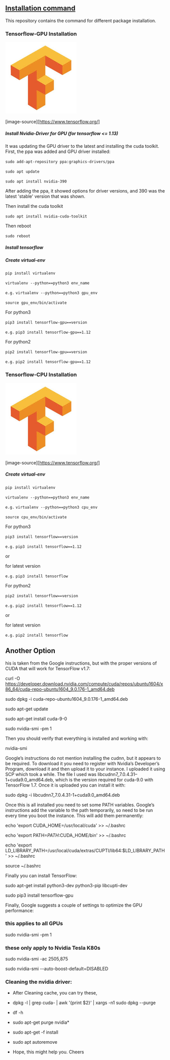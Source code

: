 
##  [Installation command](command-installation) 
This repository contains the command for different package installation.

### Tensorflow-GPU Installation

![alt text](images/tf.jpg)

[image-source][https://www.tensorflow.org/]

##### Install Nvidia-Driver for GPU (for tensorflow <= 1.13)

It was updating the GPU driver to the latest and installing the cuda toolkit. First, the ppa was added and GPU driver installed:


`sudo add-apt-repository ppa:graphics-drivers/ppa`

`sudo apt update`

`sudo apt install nvidia-390`

After adding the ppa, it showed options for driver versions, and 390 was the latest 'stable' version that was shown.

Then install the cuda toolkit

`sudo apt install nvidia-cuda-toolkit`

Then reboot

`sudo reboot`


##### Install tensorflow

##### Create virtual-env

`pip install virtualenv`

`virtualenv --python==python3 env_name`

`e.g.`  `virtualenv --python==python3 gpu_env`

`source gpu_env/bin/activate`


For python3 

`pip3 install tensorflow-gpu==version`

`e.g.`  `pip3 install tensorflow-gpu==1.12`

For python2

`pip2 install tensorflow-gpu==version`

`e.g.`  `pip2 install tensorflow-gpu==1.12`



### Tensorflow-CPU Installation

![alt text](images/tf.jpg)

[image-source][https://www.tensorflow.org/]

##### Create virtual-env

`pip install virtualenv`

`virtualenv --python==python3 env_name`

`e.g.`  `virtualenv --python==python3 cpu_env`

`source cpu_env/bin/activate`


For python3 

`pip3 install tensorflow==version`

`e.g.`  `pip3 install tensorflow==1.12`

or

for latest version

`e.g.`  `pip3 install tensorflow` 


For python2

`pip2 install tensorflow==version`

`e.g.`  `pip2 install tensorflow==1.12`

or

for latest version

`e.g.`  `pip2 install tensorflow` 






## Another Option

his is taken from the Google instructions, but with the proper versions of CUDA that will work for TensorFlow v1.7:

curl -O https://developer.download.nvidia.com/compute/cuda/repos/ubuntu1604/x86_64/cuda-repo-ubuntu1604_9.0.176-1_amd64.deb

sudo dpkg -i cuda-repo-ubuntu1604_9.0.176-1_amd64.deb

sudo apt-get update

sudo apt-get install cuda-9-0

sudo nvidia-smi -pm 1


Then you should verify that everything is installed and working with:


nvidia-smi


Google’s instructions do not mention installing the cudnn, but it appears to be required. To download it you need to register with Nvidia’s Developer’s Program, download it and then upload it to your instance. I uploaded it using SCP which took a while. The file I used was libcudnn7_7.0.4.31–1+cuda9.0_amd64.deb, which is the version required for cuda-9.0 with TensorFlow 1.7. Once it is uploaded you can install it with:


sudo dpkg -i libcudnn7_7.0.4.31-1+cuda9.0_amd64.deb


Once this is all installed you need to set some PATH variables. Google’s instructions add the variable to the path temporarily, so need to be run every time you boot the instance. This will add them permanently:

echo 'export CUDA_HOME=/usr/local/cuda' >> ~/.bashrc

echo 'export PATH=$PATH:$CUDA_HOME/bin' >> ~/.bashrc

echo 'export LD_LIBRARY_PATH=/usr/local/cuda/extras/CUPTI/lib64:$LD_LIBRARY_PATH' >> ~/.bashrc

source ~/.bashrc


Finally you can install TensorFlow:


sudo apt-get install python3-dev python3-pip libcupti-dev

sudo pip3 install tensorflow-gpu

Finally, Google suggests a couple of settings to optimize the GPU performance:

### this applies to all GPUs


sudo nvidia-smi -pm 1


### these only apply to Nvidia Tesla K80s


sudo nvidia-smi -ac 2505,875

sudo nvidia-smi --auto-boost-default=DISABLED


### Cleaning the nvidia driver:
* After Cleaning cache, you can try these,

* dpkg -l | grep cuda- | awk '{print $2}' | xargs -n1 sudo dpkg --purge

* df -h

* sudo apt-get purge nvidia*

* sudo apt-get -f install

* sudo apt autoremove

* Hope, this might help you. Cheers
